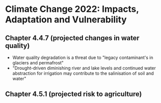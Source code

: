 # Climate Change 2022: Impacts, Adaptation and Vulnerability


## Chapter 4.4.7 (projected changes in water quality)

- Water quality degradation is a threat due to "legacy contaminant's in glaciers and permafrost"
- "Drought-driven diminishing river and  lake levels and continued water abstraction for irrigation may contribute to the salinisation of soil and water"


## Chapter 4.5.1 (projected risk to agriculture)
